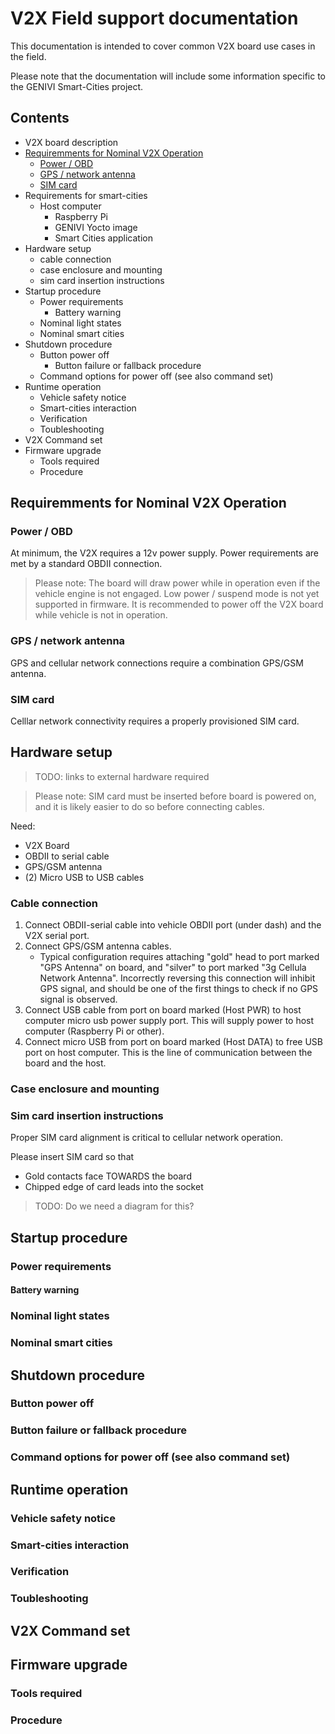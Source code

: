 # V2X Field support documentation

This documentation is intended to cover common V2X board use cases in the field.

Please note that the documentation will include some information specific to the
GENIVI Smart-Cities project.

## Contents
* V2X board description
* [Requiremments for Nominal V2X Operation](#requirements-v2x)
    * [Power / OBD](#requirements-power)
    * [GPS / network antenna](#requirements-gps)
    * [SIM card](#requirements-sim)
* Requirements for smart-cities
    * Host computer
        * Raspberry Pi
        * GENIVI Yocto image
        * Smart Cities application
* Hardware setup
    * cable connection
    * case enclosure and mounting
    * sim card insertion instructions
* Startup procedure
    * Power requirements
        * Battery warning
    * Nominal light states
    * Nominal smart cities
* Shutdown procedure
    * Button power off
        * Button failure or fallback procedure
    * Command options for power off (see also command set)
* Runtime operation
    * Vehicle safety notice
    * Smart-cities interaction
    * Verification
    * Toubleshooting
* V2X Command set
* Firmware upgrade
    - Tools required
    - Procedure

## Requiremments for Nominal V2X Operation <a name="requirements-v2x"></a>

### Power / OBD <a name="requirements-power"></a>

At minimum, the V2X requires a 12v power supply. Power requirements are met by a
standard OBDII connection.

> Please note: The board will draw power while in operation even if the vehicle
> engine is not engaged. Low power / suspend mode is not yet supported in
> firmware. It is recommended to power off the V2X board while vehicle is not in
> operation.

###  GPS / network antenna <a name="requirements-gps"></a>

GPS and cellular network connections require a combination GPS/GSM antenna.

### SIM card <a name="requirements-sim"></a>

Celllar network connectivity requires a properly provisioned SIM card.
  
## Hardware setup

> TODO: links to external hardware required

> Please note: SIM card must be inserted before board is powered on, and it is
> likely easier to do so before connecting cables.

Need:
* V2X Board
* OBDII to serial cable
* GPS/GSM antenna
* (2) Micro USB to USB cables

### Cable connection

1. Connect OBDII-serial cable into vehicle OBDII port (under dash) and the V2X
   serial port.
2. Connect GPS/GSM antenna cables.
    * Typical configuration requires attaching "gold" head to port marked "GPS
      Antenna" on board, and "silver" to port marked "3g Cellula Network
      Antenna". Incorrectly reversing this connection will inhibit GPS signal,
      and should be one of the first things to check if no GPS signal is
      observed.
3. Connect USB cable from port on board marked (Host PWR) to host computer micro usb power supply port. This will supply power to host computer (Raspberry Pi or other).
4. Connect micro USB from port on board marked (Host DATA) to free USB port on host computer. This is the line
   of communication between the board and the host.

### Case enclosure and mounting

### Sim card insertion instructions

Proper SIM card alignment is critical to cellular network operation.

Please insert SIM card so that
* Gold contacts face TOWARDS the board
* Chipped edge of card leads into the socket

>TODO: Do we need a diagram for this?

## Startup procedure

### Power requirements

#### Battery warning

### Nominal light states

### Nominal smart cities

## Shutdown procedure

### Button power off

### Button failure or fallback procedure
### Command options for power off (see also command set)
## Runtime operation
### Vehicle safety notice
### Smart-cities interaction
### Verification
### Toubleshooting
## V2X Command set
## Firmware upgrade
### Tools required
### Procedure